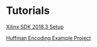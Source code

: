 Tutorials
========================
[Xilinx SDK 2018.3 Setup](sdksetup.md)

[Huffman Encoding Example Project](huffman/huffman.md)
